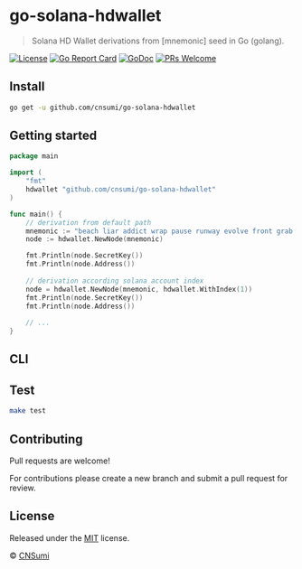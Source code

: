 # go-solana-hdwallet
> Solana HD Wallet derivations from [mnemonic] seed in Go (golang).

[![License](http://img.shields.io/badge/license-MIT-blue.svg)](https://raw.githubusercontent.com/cnsumi/go-solana-hdwallet/master/LICENSE)
[![Go Report Card](https://goreportcard.com/badge/github.com/cnsumi/go-solana-hdwallet)](https://goreportcard.com/report/github.com/cnsumi/go-solana-hdwallet)
[![GoDoc](https://godoc.org/github.com/cnsumi/go-solana-hdwallet?status.svg)](https://godoc.org/github.com/cnsumi/go-solana-hdwallet)
[![PRs Welcome](https://img.shields.io/badge/PRs-welcome-brightgreen.svg)](#contributing)


## Install
```bash
go get -u github.com/cnsumi/go-solana-hdwallet
```

## Getting started

```go
package main

import (
	"fmt"
	hdwallet "github.com/cnsumi/go-solana-hdwallet"
)

func main() {
	// derivation from default path
	mnemonic := "beach liar addict wrap pause runway evolve front grab print jungle mimic"
	node := hdwallet.NewNode(mnemonic)

	fmt.Println(node.SecretKey())
	fmt.Println(node.Address())
	
	// derivation according solana account index
	node = hdwallet.NewNode(mnemonic, hdwallet.WithIndex(1))
	fmt.Println(node.SecretKey())
	fmt.Println(node.Address())
	
	// ...
}
```

## CLI

## Test

```bash
make test
```

## Contributing

Pull requests are welcome!

For contributions please create a new branch and submit a pull request for review.

## License

Released under the [MIT](./LICENSE) license.

© [CNSumi](https://github.com/CNSumi)